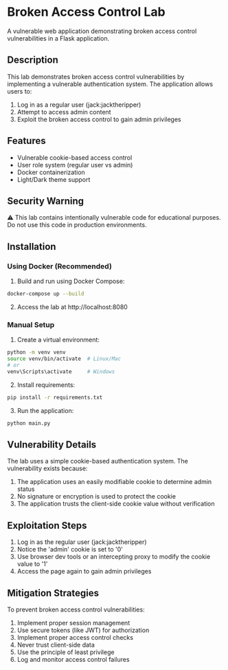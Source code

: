 # Broken Access Control Lab

A vulnerable web application demonstrating broken access control vulnerabilities in a Flask application.

## Description

This lab demonstrates broken access control vulnerabilities by implementing a vulnerable authentication system. The application allows users to:

1. Log in as a regular user (jack:jacktheripper)
2. Attempt to access admin content
3. Exploit the broken access control to gain admin privileges

## Features

- Vulnerable cookie-based access control
- User role system (regular user vs admin)
- Docker containerization
- Light/Dark theme support

## Security Warning

⚠️ This lab contains intentionally vulnerable code for educational purposes. Do not use this code in production environments.

## Installation

### Using Docker (Recommended)

1. Build and run using Docker Compose:
```bash
docker-compose up --build
```

2. Access the lab at http://localhost:8080

### Manual Setup

1. Create a virtual environment:
```bash
python -m venv venv
source venv/bin/activate  # Linux/Mac
# or
venv\Scripts\activate     # Windows
```

2. Install requirements:
```bash
pip install -r requirements.txt
```

3. Run the application:
```bash
python main.py
```

## Vulnerability Details

The lab uses a simple cookie-based authentication system. The vulnerability exists because:

1. The application uses an easily modifiable cookie to determine admin status
2. No signature or encryption is used to protect the cookie
3. The application trusts the client-side cookie value without verification

## Exploitation Steps

1. Log in as the regular user (jack:jacktheripper)
2. Notice the 'admin' cookie is set to '0'
3. Use browser dev tools or an intercepting proxy to modify the cookie value to '1'
4. Access the page again to gain admin privileges

## Mitigation Strategies

To prevent broken access control vulnerabilities:

1. Implement proper session management
2. Use secure tokens (like JWT) for authorization
3. Implement proper access control checks
4. Never trust client-side data
5. Use the principle of least privilege
6. Log and monitor access control failures 